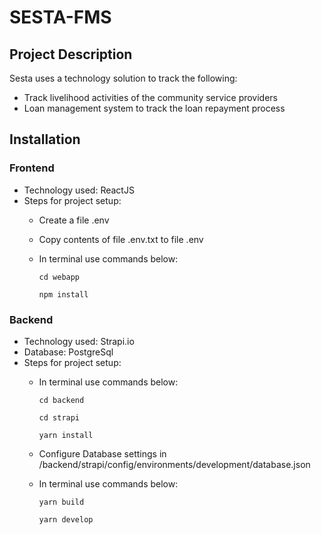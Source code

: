 # SESTA-FMS

## Project Description
Sesta uses a technology solution to track the following:
* Track livelihood activities of the community service providers
* Loan management system to track the loan repayment process 

## Installation
### Frontend
- Technology used: ReactJS
- Steps for project setup:
  - Create a file .env
  - Copy contents of file .env.txt to file .env
  - In terminal use commands below:
  
    ``` cd webapp ```
    
    ``` npm install ```
    
### Backend
- Technology used: Strapi.io
- Database: PostgreSql
- Steps for project setup:
  - In terminal use commands below:
  
    ``` cd backend ```
    
    ``` cd strapi ```
    
    ``` yarn install ```
    
  - Configure Database settings in /backend/strapi/config/environments/development/database.json 
  - In terminal use commands below:
  
    ``` yarn build ```
    
    ``` yarn develop ```
